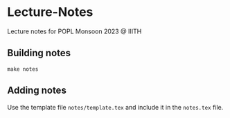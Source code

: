# Lecture-Notes

Lecture notes for POPL Monsoon 2023 @ IIITH

## Building notes

```
make notes
```

## Adding notes

Use the template file `notes/template.tex` and include it in the `notes.tex`
file.
